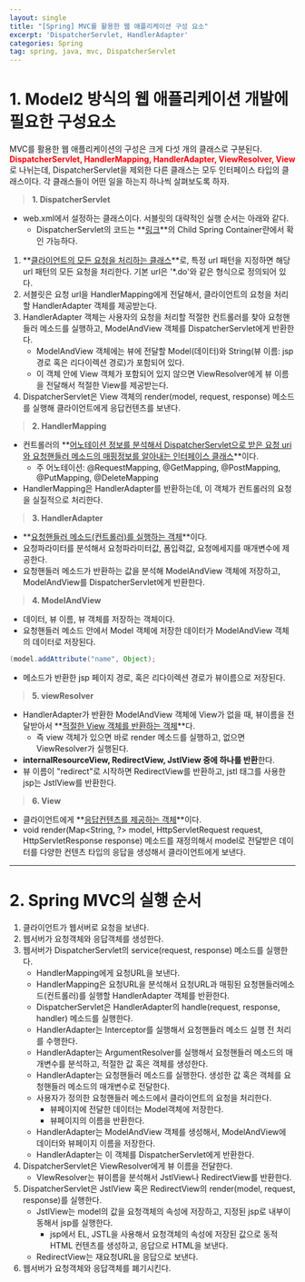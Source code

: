 ```yaml
---
layout: single
title: "[Spring] MVC를 활용한 웹 애플리케이션 구성 요소"
excerpt: 'DispatcherServlet, HandlerAdapter'
categories: Spring
tag: spring, java, mvc, DispatcherServlet
---
```


# 1. Model2 방식의 웹 애플리케이션 개발에 필요한 구성요소
MVC를 활용한 웹 애플리케이션의 구성은 크게 다섯 개의 클래스로 구분된다. <br> 
<span style="color:red">**DispatcherServlet, HandlerMapping, HandlerAdapter, ViewResolver, View**</span>로 나뉘는데, DispatcherServlet을 제외한 다른 클래스는 모두 인터페이스 타입의 클래스이다. 각 클래스들이 어떤 일을 하는지 하나씩 살펴보도록 하자.

> **1. DispatcherServlet**

- web.xml에서 설정하는 클래스이다. 서블릿의 대략적인 실행 순서는 아래와 같다.
    - DispatcherServlet의 코드는 **[링크](https://subtitle1.github.io/spring/springcontainer/)**의 Child Spring Container란에서 확인 가능하다.

1. **<u>클라이언트의 모든 요청을 처리하는 클래스</u>**로, 특정 url 패턴을 지정하면 해당 url 패턴의 모든 요청을 처리한다. 기본 url은 '*.do'와 같은 형식으로 정의되어 있다.
2. 서블릿은 요청 url을 HandlerMapping에게 전달해서, 클라이언트의 요청을 처리할 HandlerAdapter 객체를 제공받는다.
3. HandlerAdapter 객체는 사용자의 요청을 처리할 적절한 컨트롤러를 찾아 요청핸들러 메소드를 실행하고, ModelAndView 객체를 DispatcherServlet에게 반환한다.
    - ModelAndView 객체에는 뷰에 전달할 Model(데이터)와 String(뷰 이름: jsp 경로 혹은 리다이렉션 경로)가 포함되어 있다.
    - 이 객체 안에 View 객체가 포함되어 있지 않으면 ViewResolver에게 뷰 이름을 전달해서 적절한 View를 제공받는다.
4. DispatcherServlet은 View 객체의 render(model, request, response) 메소드를 실행해 클라이언트에게 응답컨텐츠를 보낸다.


> **2. HandlerMapping**

- 컨트롤러의 **<u>어노테이션 정보를 분석해서 DispatcherServlet으로 받은 요청 uri와 요청핸들러 메소드의 매핑정보를 알아내는 인터페이스 클래스</u>**이다.
    - 주 어노테이션: @RequestMapping, @GetMapping, @PostMapping, @PutMapping, @DeleteMapping
- HandlerMapping은 HandlerAdapter를 반환하는데, 이 객체가 컨트롤러의 요청을 실질적으로 처리한다.

> **3. HandlerAdapter**

- **<u>요청핸들러 메소드(컨트롤러)를 실행하는 객체</u>**이다.
- 요청파라미터를 분석해서 요청파라미터값, 폼입력값, 요청메세지를 매개변수에 제공한다. 
- 요청핸들러 메소드가 반환하는 값을 분석해 ModelAndView 객체에 저장하고, ModelAndView를 DispatcherServlet에게 반환한다.

> **4. ModelAndView**

- 데이터, 뷰 이름, 뷰 객체를 저장하는 객체이다.
- 요청핸들러 메소드 안에서 Model 객체에 저장한 데이터가 ModelAndView 객체의 데이터로 저장된다.
```java
(model.addAttribute("name", Object);
```
- 메소드가 반환한 jsp 페이지 경로, 혹은 리다이렉션 경로가 뷰이름으로 저장된다.

> **5. viewResolver**

- HandlerAdapter가 반환한 ModelAndView 객체에 View가 없을 때, 뷰이름을 전달받아서 **<u>적절한 View 객체를 반환하는 객체</u>**다.
    - 즉 view 객체가 있으면 바로 render 메소드를 실행하고, 없으면 ViewResolver가 실행된다.
- **internalResourceView, RedirectView, JstlView 중에 하나를 반환**한다.
- 뷰 이름이 "redirect"로 시작하면 RedirectView를 반환하고, jstl 태그를 사용한 jsp는 JstlView를 반환한다.

> **6. View**

- 클라이언트에게 **<u>응답컨텐츠를 제공하는 객체</u>**이다.
- void render(Map<String, ?> model, HttpServletRequest request, HttpServletResponse response) 메소드를 재정의해서 model로 전달받은 데이터를 다양한 컨텐츠 타입의 응답을 생성해서 클라이언트에게 보낸다.

---

# 2. Spring MVC의 실행 순서
1. 클라이언트가 웹서버로 요청을 보낸다.			
2. 웹서버가 요청객체와 응답객체를 생성한다.			
3. 웹서버가 DispatcherServlet의 service(request, response) 메소드를 실행한다.			
	- HandlerMapping에게 요청URL을 보낸다.		
	- HandlerMapping은 요청URL을 분석해서 요청URL과 매핑된 요청핸들러메소드(컨트롤러)를 실행할 HandlerAdapter 객체를 반환한다.		
	- DispatcherServlet은 HandlerAdapter의 handle(request, response, handler) 메소드를 실행한다.		
	- HandlerAdapter는 Interceptor를 실행해서 요청핸들러 메소드 실행 전 처리를 수행한다.		
	- HandlerAdapter는 ArgumentResolver를 실행해서 요청핸들러 메소드의 매개변수를 분석하고, 적절한 값 혹은 객체를 생성한다.		
	- HandlerAdapter는 요청핸들러 메소드를 실행한다. 생성한 값 혹은 객체를 요청핸들러 메소드의 매개변수로 전달한다.		
	- 사용자가 정의한 요청핸들러 메소드에서 클라이언트의 요청을 처리한다.		
		- 뷰페이지에 전달한 데이터는 Model객체에 저장한다.	
		- 뷰페이지의 이름을 반환한다.
	- HandlerAdapter는 ModelAndView 객체를 생성해서, ModelAndView에 데이터와 뷰페이지 이름을 저장한다.	
	- HandlerAdapter는 이 객체를 DispatcherServlet에게 반환한다.		
4. DispatcherServlet은 ViewResolver에게 뷰 이름을 전달한다.			
	- VIewResolver는 뷰이름을 분석해서 JstlView나 RedirectView를 반환한다.		
5. DispatcherServlet은 JstlView 혹은 RedirectView의 render(model, request, response)를 실행한다.			
	- JstlView는 model의 값을 요청객체의 속성에 저장하고, 지정된 jsp로 내부이동해서 jsp를 실행한다.		
		- jsp에서 EL, JSTL을 사용해서 요청객체의 속성에 저장된 값으로 동적 HTML 컨텐츠를 생성하고, 응답으로 HTML을 보낸다.	
	- RedirectView는 재요청URL을 응답으로 보낸다.		
6. 웹서버가 요청객체와 응답객체를 폐기시킨다.	